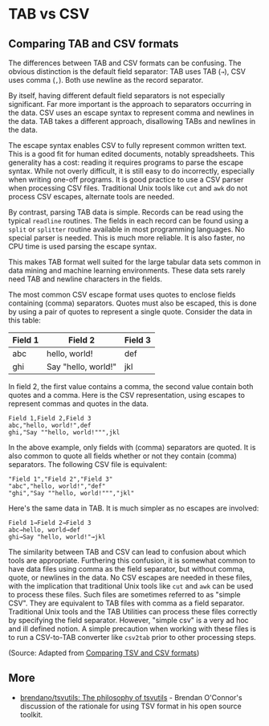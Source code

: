 # TAB vs CSV



## Comparing TAB and CSV formats

The differences between TAB and CSV formats can be confusing. 
The obvious distinction is the default field separator: TAB uses TAB (`→`), 
CSV uses comma (`,`). Both use newline as the record separator.


By itself, having different default field separators is not especially significant. 
Far more important is the approach to separators occurring in the data. 
CSV uses an escape syntax to represent comma and newlines in the data. 
TAB takes a different approach, disallowing TABs and newlines in the data.

The escape syntax enables CSV to fully represent common written text. 
This is a good fit for human edited documents, notably spreadsheets. 
This generality has a cost: reading it requires programs to parse the escape syntax. 
While not overly difficult, it is still easy to do incorrectly, especially when writing one-off programs. 
It is good practice to use a CSV parser when processing CSV files. 
Traditional Unix tools like `cut` and `awk` do not process CSV escapes, alternate tools are needed.

By contrast, parsing TAB data is simple. 
Records can be read using the typical `readline` routines. 
The fields in each record can be found using a `split` or `splitter` routine available in most programming languages. 
No special parser is needed. This is much more reliable. It is also faster, no CPU time is used parsing the escape syntax.

This makes TAB format well suited for the large tabular data sets common in data mining and machine learning environments. 
These data sets rarely need TAB and newline characters in the fields.

The most common CSV escape format uses quotes to enclose fields containing (comma) separators. 
Quotes must also be escaped, this is done by using a pair of quotes to represent a single quote. 
Consider the data in this table:

| Field 1 | Field 2              | Field 3 |
| ------- | -------------------- | ------- |
| abc     | hello, world!        | def     |
| ghi     | Say "hello, world!"  | jkl     |

In field 2, the first value contains a comma, the second value contain both quotes and a comma. 
Here is the CSV representation, using escapes to represent commas and quotes in the data.

```
Field 1,Field 2,Field 3
abc,"hello, world!",def
ghi,"Say ""hello, world!""",jkl
```

In the above example, only fields with (comma) separators are quoted. 
It is also common to quote all fields whether or not they contain (comma) separators. 
The following CSV file is equivalent:

```
"Field 1","Field 2","Field 3"
"abc","hello, world!","def"
"ghi","Say ""hello, world!""","jkl"
```

Here's the same data in TAB. It is much simpler as no escapes are involved:

```
Field 1→Field 2→Field 3
abc→hello, world→def
ghi→Say "hello, world!"→jkl
```

The similarity between TAB and CSV can lead to confusion about which tools are appropriate. 
Furthering this confusion, it is somewhat common to have data files using comma as the field separator, 
but without comma, quote, or newlines in the data. 
No CSV escapes are needed in these files, with the implication that traditional Unix tools 
like `cut` and `awk` can be used to process these files. 
Such files are sometimes referred to as "simple CSV". 
They are equivalent to TAB files with comma as a field separator. 
Traditional Unix tools and the TAB Utilities can process these files correctly by specifying the field separator. 
However, "simple csv" is a very ad hoc and ill defined notion. 
A simple precaution when working with these files is to run a CSV-to-TAB converter like `csv2tab` 
prior to other processing steps.


(Source: Adapted from [Comparing TSV and CSV formats](https://github.com/eBay/tsv-utils/blob/master/docs/comparing-tsv-and-csv.md))



## More

- [brendano/tsvutils: The philosophy of tsvutils](https://github.com/brendano/tsvutils#the-philosophy-of-tsvutils) - Brendan O'Connor's discussion of the rationale for using TSV format in his open source toolkit.

